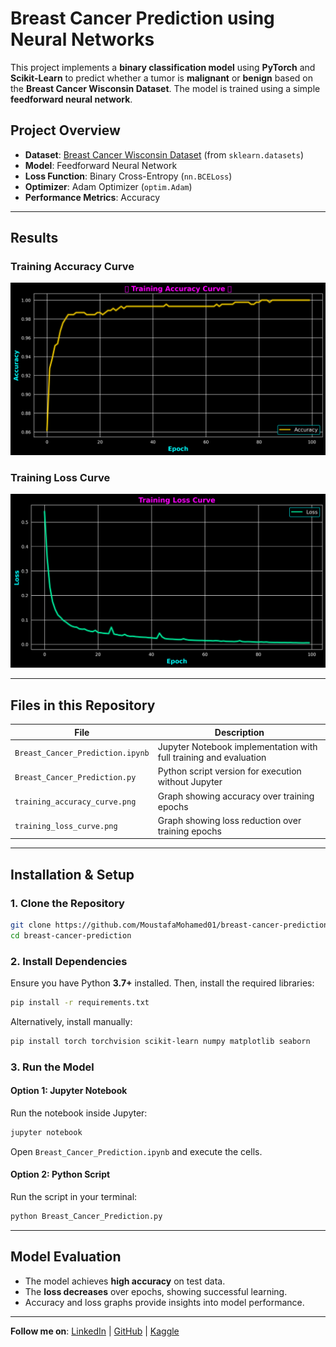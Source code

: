 # Breast Cancer Prediction using Neural Networks

This project implements a **binary classification model** using **PyTorch** and **Scikit-Learn** to predict whether a tumor is **malignant** or **benign** based on the **Breast Cancer Wisconsin Dataset**. The model is trained using a simple **feedforward neural network**.

## Project Overview  
- **Dataset**: [Breast Cancer Wisconsin Dataset](https://scikit-learn.org/stable/datasets/toy_dataset.html#breast-cancer-dataset) (from `sklearn.datasets`)  
- **Model**: Feedforward Neural Network  
- **Loss Function**: Binary Cross-Entropy (`nn.BCELoss`)  
- **Optimizer**: Adam Optimizer (`optim.Adam`)  
- **Performance Metrics**: Accuracy  

---

## Results  

### **Training Accuracy Curve**  
![Training Accuracy Curve](images/training_accuracy_curve.png)

### **Training Loss Curve**  
![Training Loss Curve](images/training_loss_curve.png)

---

## Files in this Repository  

| File                         | Description |
|------------------------------|-------------|
| `Breast_Cancer_Prediction.ipynb` | Jupyter Notebook implementation with full training and evaluation |
| `Breast_Cancer_Prediction.py` | Python script version for execution without Jupyter |
| `training_accuracy_curve.png` | Graph showing accuracy over training epochs |
| `training_loss_curve.png` | Graph showing loss reduction over training epochs |

---

## Installation & Setup  

### **1. Clone the Repository**  
```bash
git clone https://github.com/MoustafaMohamed01/breast-cancer-prediction.git
cd breast-cancer-prediction
```

### **2. Install Dependencies**  
Ensure you have Python **3.7+** installed. Then, install the required libraries:  
```bash
pip install -r requirements.txt
```

Alternatively, install manually:  
```bash
pip install torch torchvision scikit-learn numpy matplotlib seaborn
```

### **3. Run the Model**  
#### **Option 1: Jupyter Notebook**  
Run the notebook inside Jupyter:  
```bash
jupyter notebook
```
Open `Breast_Cancer_Prediction.ipynb` and execute the cells.

#### **Option 2: Python Script**  
Run the script in your terminal:  
```bash
python Breast_Cancer_Prediction.py
```

---

## Model Evaluation  

- The model achieves **high accuracy** on test data.  
- The **loss decreases** over epochs, showing successful learning.  
- Accuracy and loss graphs provide insights into model performance.

---

**Follow me on**: [LinkedIn](https://www.linkedin.com/in/moustafa-mohamed-047736296/) | [GitHub](https://github.com/MoustafaMohamed01) | [Kaggle](https://www.kaggle.com/moustafamohamed01)
